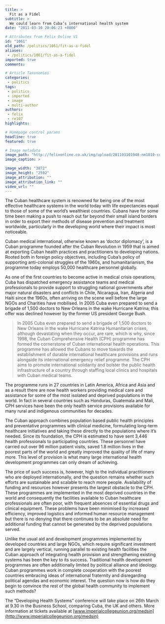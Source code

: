 ```yaml
---
title: >
  Fit as a Fidel
subtitle: >
  We could learn from Cuba’s international health system
date: "2011-03-10 20:06:23 +0000"

# Attributes from Felix Online V1
id: "1061"
old_path: /politics/1061/fit-as-a-fidel
aliases:
 - /politics/1061/fit-as-a-fidel
imported: true
comments:

# Article Taxonomies
categories:
 - politics
tags:
 - politics
 - imported
 - image
 - multi-author
authors:
 - felix
 - re107
highlights:

# Homepage control params
headline: true
featured: true

# Image metadata
image_path: "http://felixonline.co.uk/img/upload/201103101948-nm1010-cubacuba.jpg"
image_caption: >

image_width: "3872"
image_height: "2592"
image_attribution: ""
image_attribution_link: ""
video_url: ""
---
```


The Cuban healthcare system is renowned for being one of the most effective healthcare systems in the world today with life expectancies equal to those of some of the world’s wealthiest countries. Cubans have for some time been making a push to reach out far beyond their small island borders in order to export their methods of disease prevention and treatment worldwide, particularly in the developing world where their impact is most noticeable.

Cuban medical international, otherwise known as ‘doctor diplomacy’, is a Cuban programme founded after the Cuban Revolution in 1959 that is aimed at exporting Cuban health practices and practitioners to developing nations. Rooted both in foreign policy objectives, including Cuba’s policy of supporting anti-colonial struggles of the 1960s, and humanitarianism, the programme today employs 50,000 healthcare personnel globally.

As one of the first countries to become active in medical crisis operations, Cuba has dispatched emergency assistance teams and medical professionals to provide support to struggling national governments after major natural disasters and conflicts in Chile, Nicaragua, Iran, Algeria and Haiti since the 1960s, often arriving on the scene well before the large NGOs and Charities have mobilised. In 2005 Cuba even prepared to send a brigade of 1,500 doctors to New Orleans in the wake Hurricane Katrina; this offer was declined however by the former US president George Bush.
> In 2005 Cuba even prepared to send a brigade of 1,500 doctors to New Orleans in the wake Hurricane Katrina
Humanitarian crises, although devastating when they occur, are rare, which is why, since 1998, the Cuban Comprehensive Health (CPH) programme has formed the cornerstone of Cuban international health operations. This programme has allowed the Cubans to move towards the establishment of durable international healthcare provisions and runs alongside its international emergency relief programme. The CPH aims to promote international solidarity and bolster the public health infrastructure of a country through staffing local clinics and hospitals with Cuban medical teams.

The programme runs in 27 countries in Latin America, Africa and Asia and as a result there are now health workers providing medical care and assistance for some of the most isolated and deprived populations in the world. In fact in several countries such as Honduras, Guatemala and Mali, CPH services have been the only health service provisions available for many rural and indigenous communities for decades.

The Cuban approach combines population based public health principles and preventative programmes with clinical medicine, formulating long-term healthcare initiatives and taking these directly to the populations where it’s needed. Since its foundation, the CPH is estimated to have sent 3,446 health professionals to participating countries. These personnel have carried out over 96 million patient visits, saved 1.8 million lives in the poorest parts of the world and greatly improved the quality of life of many more. This level of provision is what many large international health development programmes can only dream of achieving.

The price of such success is, however, high to the individual practitioners who are deployed internationally, and the question remains whether such efforts are sustainable and scalable to reach more people. Availability of funding and resources however presents the largest obstacle to the CPH. These programmes are implemented in the most deprived countries in the world and consequently the facilities available to Cuban healthcare professionals are often poor, with frequent absences of essential drugs and clinical equipment. These problems have been minimised by increased efficiency, improved logistics and informed human resource management but there is no denying that there continues to be an absolute need for additional funding that cannot be generated by the deprived populations served.

Unlike the usual aid and development programmes implemented by developed countries and large NGOs, which require significant investment and are largely vertical, running parallel to existing health facilities the Cuban approach of integrating health provision and strengthening existing systems has been the key to its success. Traditional health development programmes are often additionally limited by political alliance and ideology. Cuban programmes work in complete cooperation with the poorest countries embracing ideas of international fraternity and disregarding political agendas and economic interest. The question now is how do they begin to convince the rest of the global health community to implement such methods?

The “Developing Health Systems” conference will take place on 26th March at 9.30 in the Business School, comparing Cuba, the UK and others. More information at tickets available at [www.imperialcollegeunion.org/medsin](http://www.imperialcollegeunion.org/medsin)
